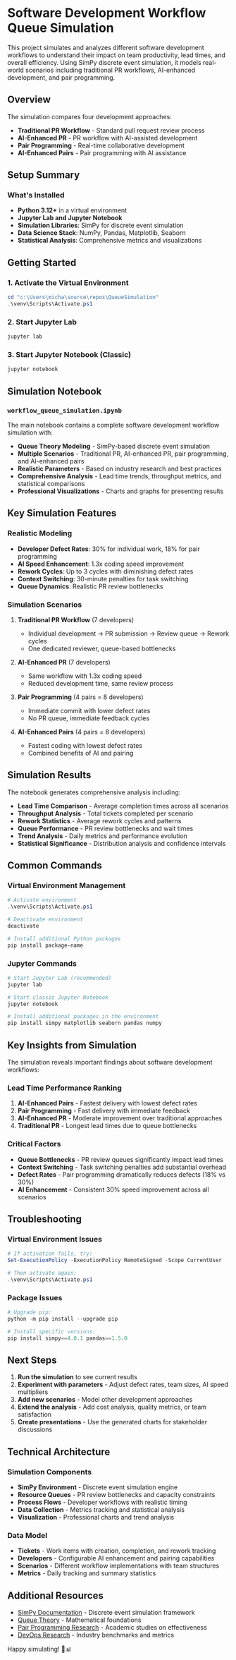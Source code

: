 # Software Development Workflow Queue Simulation

This project simulates and analyzes different software development workflows to understand their impact on team productivity, lead times, and overall efficiency. Using SimPy discrete event simulation, it models real-world scenarios including traditional PR workflows, AI-enhanced development, and pair programming.

## Overview

The simulation compares four development approaches:

- **Traditional PR Workflow** - Standard pull request review process
- **AI-Enhanced PR** - PR workflow with AI-assisted development
- **Pair Programming** - Real-time collaborative development
- **AI-Enhanced Pairs** - Pair programming with AI assistance

## Setup Summary

### What's Installed

- **Python 3.12+** in a virtual environment
- **Jupyter Lab and Jupyter Notebook**
- **Simulation Libraries**: SimPy for discrete event simulation
- **Data Science Stack**: NumPy, Pandas, Matplotlib, Seaborn
- **Statistical Analysis**: Comprehensive metrics and visualizations

## Getting Started

### 1. Activate the Virtual Environment

```powershell
cd "c:\Users\micha\source\repos\QueueSimulation"
.\venv\Scripts\Activate.ps1
```

### 2. Start Jupyter Lab

```powershell
jupyter lab
```

### 3. Start Jupyter Notebook (Classic)

```powershell
jupyter notebook
```

## Simulation Notebook

### `workflow_queue_simulation.ipynb`

The main notebook contains a complete software development workflow simulation with:

- **Queue Theory Modeling** - SimPy-based discrete event simulation
- **Multiple Scenarios** - Traditional PR, AI-enhanced PR, pair programming, and AI-enhanced pairs
- **Realistic Parameters** - Based on industry research and best practices
- **Comprehensive Analysis** - Lead time trends, throughput metrics, and statistical comparisons
- **Professional Visualizations** - Charts and graphs for presenting results

## Key Simulation Features

### Realistic Modeling

- **Developer Defect Rates**: 30% for individual work, 18% for pair programming
- **AI Speed Enhancement**: 1.3x coding speed improvement
- **Rework Cycles**: Up to 3 cycles with diminishing defect rates
- **Context Switching**: 30-minute penalties for task switching
- **Queue Dynamics**: Realistic PR review bottlenecks

### Simulation Scenarios

1. **Traditional PR Workflow** (7 developers)
   - Individual development → PR submission → Review queue → Rework cycles
   - One dedicated reviewer, queue-based bottlenecks

2. **AI-Enhanced PR** (7 developers)
   - Same workflow with 1.3x coding speed
   - Reduced development time, same review process

3. **Pair Programming** (4 pairs = 8 developers)
   - Immediate commit with lower defect rates
   - No PR queue, immediate feedback cycles

4. **AI-Enhanced Pairs** (4 pairs = 8 developers)
   - Fastest coding with lowest defect rates
   - Combined benefits of AI and pairing

## Simulation Results

The notebook generates comprehensive analysis including:

- **Lead Time Comparison** - Average completion times across all scenarios
- **Throughput Analysis** - Total tickets completed per scenario  
- **Rework Statistics** - Average rework cycles and patterns
- **Queue Performance** - PR review bottlenecks and wait times
- **Trend Analysis** - Daily metrics and performance evolution
- **Statistical Significance** - Distribution analysis and confidence intervals

## Common Commands

### Virtual Environment Management

```powershell
# Activate environment
.\venv\Scripts\Activate.ps1

# Deactivate environment
deactivate

# Install additional Python packages
pip install package-name
```

### Jupyter Commands

```powershell
# Start Jupyter Lab (recommended)
jupyter lab

# Start classic Jupyter Notebook
jupyter notebook

# Install additional packages in the environment
pip install simpy matplotlib seaborn pandas numpy
```

## Key Insights from Simulation

The simulation reveals important findings about software development workflows:

### Lead Time Performance Ranking

1. **AI-Enhanced Pairs** - Fastest delivery with lowest defect rates
2. **Pair Programming** - Fast delivery with immediate feedback
3. **AI-Enhanced PR** - Moderate improvement over traditional approaches  
4. **Traditional PR** - Longest lead times due to queue bottlenecks

### Critical Factors

- **Queue Bottlenecks** - PR review queues significantly impact lead times
- **Context Switching** - Task switching penalties add substantial overhead
- **Defect Rates** - Pair programming dramatically reduces defects (18% vs 30%)
- **AI Enhancement** - Consistent 30% speed improvement across all scenarios

## Troubleshooting

### Virtual Environment Issues

```powershell
# If activation fails, try:
Set-ExecutionPolicy -ExecutionPolicy RemoteSigned -Scope CurrentUser

# Then activate again:
.\venv\Scripts\Activate.ps1
```

### Package Issues

```powershell
# Upgrade pip:
python -m pip install --upgrade pip

# Install specific versions:
pip install simpy==4.0.1 pandas==1.5.0
```

## Next Steps

1. **Run the simulation** to see current results
2. **Experiment with parameters** - Adjust defect rates, team sizes, AI speed multipliers
3. **Add new scenarios** - Model other development approaches
4. **Extend the analysis** - Add cost analysis, quality metrics, or team satisfaction
5. **Create presentations** - Use the generated charts for stakeholder discussions

## Technical Architecture

### Simulation Components

- **SimPy Environment** - Discrete event simulation engine
- **Resource Queues** - PR review bottlenecks and capacity constraints  
- **Process Flows** - Developer workflows with realistic timing
- **Data Collection** - Metrics tracking and statistical analysis
- **Visualization** - Professional charts and trend analysis

### Data Model

- **Tickets** - Work items with creation, completion, and rework tracking
- **Developers** - Configurable AI enhancement and pairing capabilities
- **Scenarios** - Different workflow implementations with team structures
- **Metrics** - Daily tracking and summary statistics

## Additional Resources

- [SimPy Documentation](https://simpy.readthedocs.io/) - Discrete event simulation framework
- [Queue Theory](https://en.wikipedia.org/wiki/Queueing_theory) - Mathematical foundations
- [Pair Programming Research](https://www.computer.org/csdl/magazine/so/2000/03/s3032/13rRUygT7DO) - Academic studies on effectiveness
- [DevOps Research](https://www.devops-research.com/research.html) - Industry benchmarks and metrics

Happy simulating! 🚀📊
